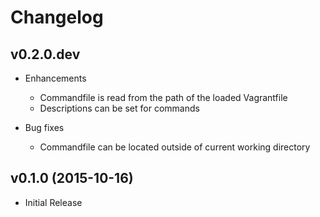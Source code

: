 # Changelog

## v0.2.0.dev

- Enhancements
  - Commandfile is read from the path of the loaded Vagrantfile
  - Descriptions can be set for commands

- Bug fixes
  - Commandfile can be located outside of current working directory

## v0.1.0 (2015-10-16)

- Initial Release
